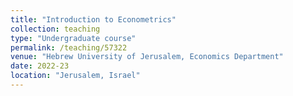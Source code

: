 ```yaml
---
title: "Introduction to Econometrics"
collection: teaching
type: "Undergraduate course"
permalink: /teaching/57322
venue: "Hebrew University of Jerusalem, Economics Department"
date: 2022-23
location: "Jerusalem, Israel"
---
```

